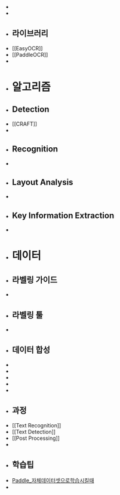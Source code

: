-
-
- ## 라이브러리
- [[EasyOCR]]
- [[PaddleOCR]]
-
- # 알고리즘
- ## Detection
- [[CRAFT]]
-
- ## Recognition
-
- ## Layout Analysis
-
- ## Key Information Extraction
-
- # 데이터
- ## 라벨링 가이드
-
- ## 라벨링 툴
-
- ## 데이터 합성
-
-
-
-
-
- ## 과정
- [[Text Recognition]]
- [[Text Detection]]
- [[Post Processing]]
-
- ## 학습팁
- [Paddle_자체데이터셋으로학습시킬때](https://github.com/PaddlePaddle/PaddleOCR/blob/release/2.6/doc/doc_en/training_en.md#33-build-your-own-dataset)
-